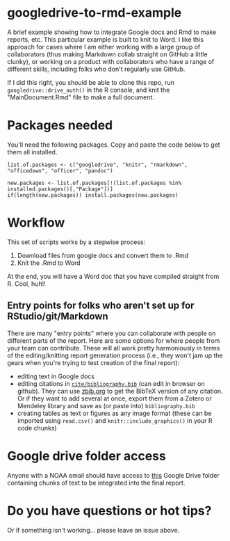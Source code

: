 # googledrive-to-rmd-example
A brief example showing how to integrate Google docs and Rmd to make reports, etc. This particular example is built to knit to Word. I like this approach for cases where I am either working with a large group of collaborators (thus making Markdown collab straight on GitHub a little clunky), or working on a product with collaborators who have a range of different skills, including folks who don't regularly use GitHub.

If I did this right, you should be able to clone this repo, run `googledrive::drive_auth()` in the R console, and knit the "MainDocument.Rmd" file to make a full document.

# Packages needed

You'll need the following packages. Copy and paste the code below to get them all installed.

```{r}
list.of.packages <- c("googledrive", "knitr", "rmarkdown", "officedown", "officer", "pandoc")

new.packages <- list.of.packages[!(list.of.packages %in% installed.packages()[,"Package"])]
if(length(new.packages)) install.packages(new.packages)
```

# Workflow

This set of scripts works by a stepwise process:
1. Download files from google docs and convert them to .Rmd
2. Knit the .Rmd to Word

At the end, you will have a Word doc that you have compiled straight from R. Cool, huh!!

## Entry points for folks who aren't set up for RStudio/git/Markdown

There are many "entry points" where you can collaborate with people on different parts of the report. Here are some options for where people from your team can contribute. These will all work pretty harmoniously in terms of the editing/knitting report generation process (i.e., they won't jam up the gears when you're trying to test creation of the final report):

* editing text in Google docs
* editing citations in [`cite/bibliography.bib`](https://github.com/MargaretSiple-NOAA/googledrive-to-rmd-example/blob/main/cite/bibliography.bib) (can edit in browser on github). They can use [zbib.org](https://zbib.org/) to get the BibTeX version of any citation. Or if they want to add several at once, export them from a Zotero or Mendeley library and save as (or paste into) `bibliography.bib`
* creating tables as text or figures as any image format (these can be imported using `read.csv()` and `knitr::include_graphics()` in your R code chunks)

# Google drive folder access

Anyone with a NOAA email should have access to [this](https://drive.google.com/drive/folders/1qC4L9CLsXyGkVn4pCFnCUZ8IanUokVZ5?usp=sharing) Google Drive folder containing chunks of text to be integrated into the final report.

# Do you have questions or hot tips?

Or if something isn't working... please leave an issue above.
